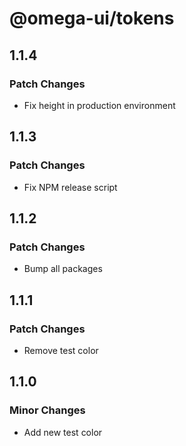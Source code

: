 # @omega-ui/tokens

## 1.1.4

### Patch Changes

- Fix height in production environment

## 1.1.3

### Patch Changes

- Fix NPM release script

## 1.1.2

### Patch Changes

- Bump all packages

## 1.1.1

### Patch Changes

- Remove test color

## 1.1.0

### Minor Changes

- Add new test color
